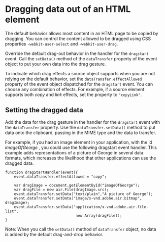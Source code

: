# Dragging data out of an HTML element

The default behavior allows most content in an HTML page to be copied by
dragging. You can control the content allowed to be dragged using CSS properties
`-webkit-user-select` and `-webkit-user-drag`.

Override the default drag-out behavior in the handler for the `dragstart` event.
Call the `setData()` method of the `dataTransfer` property of the event object
to put your own data into the drag gesture.

To indicate which drag effects a source object supports when you are not relying
on the default behavior, set the `dataTransfer.effectAllowed` property of the
event object dispatched for the `dragstart` event. You can choose any
combination of effects. For example, if a source element supports both _copy_
and _link_ effects, set the property to `"copyLink"`.

## Setting the dragged data

Add the data for the drag gesture in the handler for the `dragstart` event with
the `dataTransfer` property. Use the `dataTransfer.setData()` method to put data
onto the clipboard, passing in the MIME type and the data to transfer.

For example, if you had an image element in your application, with the id
_imageOfGeorge_ , you could use the following dragstart event handler. This
example adds representations of a picture of George in several data formats,
which increases the likelihood that other applications can use the dragged data.

    function dragStartHandler(event){
    	event.dataTransfer.effectAllowed = "copy";

    	var dragImage = document.getElementById("imageOfGeorge");
    	var dragFile = new air.File(dragImage.src);
    	event.dataTransfer.setData("text/plain","A picture of George");
    	event.dataTransfer.setData("image/x-vnd.adobe.air.bitmap", dragImage);
    	event.dataTransfer.setData("application/x-vnd.adobe.air.file-list",
    								new Array(dragFile));
    }

Note: When you call the `setData()` method of `dataTransfer` object, no data is
added by the default drag-and-drop behavior.
